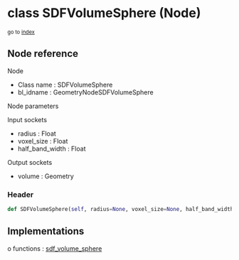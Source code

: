 # class SDFVolumeSphere (Node)

<sub>go to [index](/docs/index.md)</sub>

## Node reference

Node
 - Class name : SDFVolumeSphere
 - bl_idname : GeometryNodeSDFVolumeSphere

Node parameters

Input sockets
 - radius : Float
 - voxel_size : Float
 - half_band_width : Float

Output sockets
 - volume : Geometry

### Header

``` python
def SDFVolumeSphere(self, radius=None, voxel_size=None, half_band_width=None, node_label=None, node_color=None):
```

## Implementations

o functions : [sdf_volume_sphere](/docs/GeoNodes_classes/GLOBAL.md#sdf_volume_sphere)


